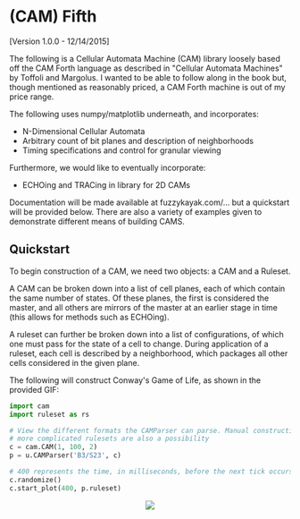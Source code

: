 (CAM) Fifth
===========

[Version 1.0.0 - 12/14/2015]

The following is a Cellular Automata Machine (CAM) library loosely based off the CAM Forth language as described
in "Cellular Automata Machines" by Toffoli and Margolus. I wanted to be able to follow along in the book but,
though mentioned as reasonably priced, a CAM Forth machine is out of my price range.

The following uses numpy/matplotlib underneath, and incorporates:

* N-Dimensional Cellular Automata
* Arbitrary count of bit planes and description of neighborhoods
* Timing specifications and control for granular viewing

Furthermore, we would like to eventually incorporate:

* ECHOing and TRACing in library for 2D CAMs

Documentation will be made available at fuzzykayak.com/... but a quickstart will be provided below.
There are also a variety of examples given to demonstrate different means of building CAMS.

Quickstart
----------

To begin construction of a CAM, we need two objects: a CAM and a Ruleset.

A CAM can be broken down into a list of cell planes, each of which contain the same number of states.
Of these planes, the first is considered the master, and all others are mirrors of the master at an
earlier stage in time (this allows for methods such as ECHOing).

A ruleset can further be broken down into a list of configurations, of which one must pass
for the state of a cell to change. During application of a ruleset, each cell is described by
a neighborhood, which packages all other cells considered in the given plane.

The following will construct Conway's Game of Life, as shown in the provided GIF:

```python
import cam
import ruleset as rs

# View the different formats the CAMParser can parse. Manual construction for
# more complicated rulesets are also a possibility
c = cam.CAM(1, 100, 2)
p = u.CAMParser('B3/S23', c)

# 400 represents the time, in milliseconds, before the next tick occurs
c.randomize()
c.start_plot(400, p.ruleset)
```

<p align="center">
<img src="https://raw.githubusercontent.com/jrpotter/fifth/master/rsrc/demo.gif">
</p>
